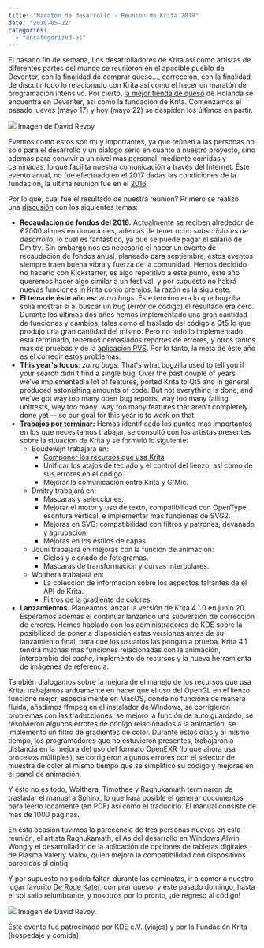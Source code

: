 ```yaml
---
title: "Maratón de desarrollo - Reunión de Krita 2018"
date: "2018-05-22"
categories: 
  - "uncategorized-es"
---
```


El pasado fin de semana, Los desarrolladores de Krita así como artistas de diferentes partes del mundo se reunieron en el apacible pueblo de Deventer, con la finalidad de comprar queso..., corrección, con la finalidad de discutir todo lo relacionado con Krita así como el hacer un maratón de programación intensivo. Por cierto, [la mejor tienda de queso](http://www.kaashandel-debrink.nl/) de Holanda se encuentra en Deventer, así como la fundación de Krita. Comenzamos el pasado jueves (mayo 17) y hoy (mayo 22) se despiden los últimos en partir.

[![](/images/posts/2018/2018-05_Krita-sprint_Deventer-1024x345.jpg)](/images/posts/2018/2018-05_Krita-sprint_Deventer.jpg) Imagen de David Revoy

Eventos como estos son muy importantes, ya que reúnen a las personas no solo para el desarrollo y un dialogo serio en cuanto a nuestro proyecto, sino ademas para convivir a un nivel mas personal, mediante comidas y caminadas, lo que facilita nuestra comunicación a través del Internet. Éste evento anual, no fue efectuado en el 2017 dadas las condiciones de la fundación, la ultima reunión fue en el [2016](https://krita.org/es/item/la-reunion-krita-2016-dia-primero/).

Por lo que, cual fue el resultado de nuestra reunión? Primero se realizo una [discusión](https://files.kde.org/krita/krita_meeting_docs/Other%20Meetings/2018%20Krita%20Sprint%20Meeting.odt) con los siguientes temas:

- **Recaudacion de fondos del 2018.** Actualmente se reciben alrededor de €2000 al mes en donaciones, ademas de tener ocho _subscriptores de desarrollo_, lo cual es fantástico, ya que se puede pagar el salario de Dmitry. Sin embargo nos es necesario el hacer un evento de recaudación de fondos anual, planeado para septiembre, éstos eventos siempre traen buena vibra y fuerza de la comunidad. Hemos decidido no hacerlo con Kickstarter, es algo repetitivo a este punto, éste año queremos hacer algo similar a un festival, y por supuesto no habrá nuevas funciones in Krita como premios, la razón es la siguiente.
- **El tema de éste año es:** _zarro bugs_. Éste termino era lo que bugzilla solía mostrar si al buscar un bug (error de código) el resultado era cero. Durante los últimos dos años hemos implementado una gran cantidad de funciones y cambios, tales como el traslado del código a Qt5 lo que produjo una gran cantidad del mismo. Pero no todo lo implementado está terminado, tenemos demasiados reportes de errores, y otros tantos mas de pruebas y de la [aplicación PVS](https://www.viva64.com/en/b/0569/). Por lo tanto, la meta de éste año es el corregir estos problemas.
- **This year's focus**: _zarro bugs._ That's what bugzilla used to tell you if your search didn't find a single bug. Over the past couple of years we've implemented a lot of features, ported Krita to Qt5 and in general produced astonishing amounts of code. But not everything is done, and we've got way too many open bug reports, way too many failing unittests, way too many  way too many features that aren't completely done yet -- so our goal for this year is to work on that.
- [**Trabajos por terminar:**](https://phabricator.kde.org/T8758) Hemos identificado los puntos mas importantes en los que necesitamos trabajar, se consultó con los artistas presentes sobre la situacion de Krita y se formuló lo siguiente:
    - Boudewijn trabajará en:
        - [Componer los recursos que usa Krita](https://phabricator.kde.org/T379)
        - Unificar los atajos de teclado y el control del lienzo, así como de sus errores en el código.
        - Mejorar la comunicación entre Krita y G'Mic.
    - Dmitry trabajará en:
        - Mascaras y selecciones.
        - Mejorar el motor y uso de texto, compatibilidad con OpenType, escritura vertical, e implementar mas funciones de SVG2.
        - Mejoras en SVG: compatibilidad con filtros y patrones, devanado y agrupación.
        - Mejoras en los estilos de capas.
    - Jouni trabajará en mejoras con la función de animacion:
        - Ciclos y clonado de fotogramas.
        - Mascaras de transformacion y curvas interpolares.
    - Wolthera trabajará en:
        - La coleccion de informacion sobre los aspectos faltantes de el API de Krita.
        - Filtros de la gradiente de colores.
- **Lanzamientos.** Planeamos lanzar la versión de Krita 4.1.0 en junio 20. Esperamos ademas el continuar lanzando una subversión de corrección de errores. Hemos hablado con los administradores de KDE sobre la posibilidad de poner a disposición estas versiones antes de su lanzamiento final, para que los usuarios las pongan a prueba. Krita 4.1 tendrá muchas mas funciones relacionadas con la animación, intercambio del _cache,_ implemento de recursos y la nueva herramienta de imágenes de referencia.

También dialogamos sobre la mejora de el manejo de los recursos que usa Krita. trabajamos arduamente en hacer que el uso del OpenGL en el lienzo funcione mejor, especialmente en MacOS, donde no funciona de manera fluida, añadimos ffmpeg en el instalador de Windows, se corrigieron problemas con las traducciones, se mejoro la función de auto guardado, se resolvieron algunos errores de código relacionados a la animación, se implemento un filtro de gradientes de color. Durante estos días y al mismo tiempo, los programadores que no estuvieron presentes, trabajaron a distancia en la mejora del uso del formato OpenEXR (lo que ahora usa procesos múltiples), se corrigieron algunos errores con el selector de muestra de color al mismo tiempo que se simplificó su código y mejoras en el panel de animación.

Y ésto no es todo, Wolthera, Timothee y Raghukamath terminaron de trasladar el manual a Sphinx, lo que hará posible el generar documentos para leerlo locamente (en PDF) así como el traducirlo. El manual consiste de mas de 1000 paginas.

En ésta ocasión tuvimos la parecencia de tres personas nuevas en esta reunión, el artista Raghukamath, el As del desarrollo en Windows Alwin Wong y el desarrollador de la aplicación de opciones de tabletas digitales de Plasma Valeriy Malov, quien mejoró la compatibilidad con dispositivos parecidos al cintiq.

Y por supuesto no podría faltar, durante las caminatas, ir a comer a nuestro lugar favorito [De Rode Kater](http://www.derodekater.nu/), comprar queso, y éste pasado domingo, hasta el sol salio relumbrante, y nosotros por lo pronto, ¡de regreso al código!

[![](/images/posts/2018/rode_kater-1024x529.jpg)](/images/posts/2018/rode_kater.jpg) Imagen de David Revoy.

Éste evento fue patrocinado por KDE e.V. (viajes) y por la Fundación Krita (hospedaje y comida).

